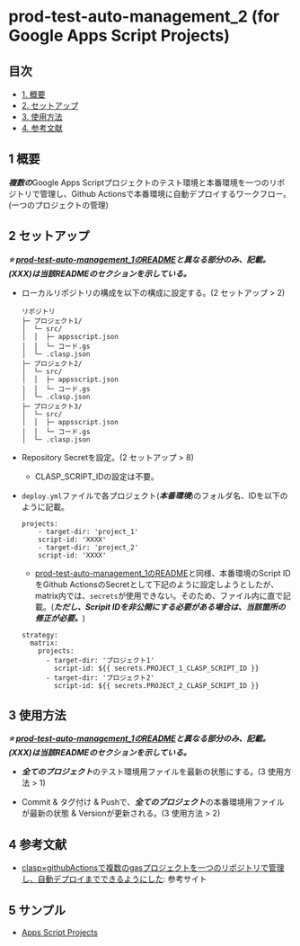 # prod-test-auto-management_2 (for Google Apps Script Projects)

## 目次

- [1. 概要](#1-概要)
- [2. セットアップ](#2-セットアップ)
- [3. 使用方法](#3-使用方法)
- [4. 参考文献](#4-参考文献)


## 1 概要

***複数の***Google Apps Scriptプロジェクトのテスト環境と本番環境を一つのリポジトリで管理し、Github Actionsで本番環境に自動デプロイするワークフロー。(一つのプロジェクトの管理)


## 2 セットアップ

***⭐️ [prod-test-auto-management_1のREADME](https://github.com/tsato21/prod-test-auto-management_1)と異なる部分のみ、記載。(XXX)は当該READMEのセクションを示している。***


- ローカルリポジトリの構成を以下の構成に設定する。(2 セットアップ > 2)
    ```
    リポジトリ
    ├─ プロジェクト1/
    │  └─ src/
    │  │  ├─ appsscript.json
    │  │  └─ コード.gs
    │  └─ .clasp.json
    ├─ プロジェクト2/
    │  └─ src/
    │  │  ├─ appsscript.json
    │  │  └─ コード.gs
    │  └─ .clasp.json
    ├─ プロジェクト3/
    │  └─ src/
    │  │  ├─ appsscript.json
    │  │  └─ コード.gs
    │  └─ .clasp.json
    ```

- Repository Secretを設定。(2 セットアップ > 8)
  - CLASP_SCRIPT_IDの設定は不要。

- `deploy.yml`ファイルで各プロジェクト(***本番環境***)のフォルダ名、IDを以下のように記載。
    ```
    projects:
        - target-dir: 'project_1'
        script-id: 'XXXX'
        - target-dir: 'project_2'
        script-id: 'XXXX'
    ```
    - [prod-test-auto-management_1のREADME](https://github.com/tsato21/prod-test-auto-management_1)と同様、本番環境のScript IDをGithub ActionsのSecretとして下記のように設定しようとしたが、matrix内では、`secrets`が使用できない。そのため、ファイル内に直で記載。(***ただし、Scripit IDを非公開にする必要がある場合は、当該箇所の修正が必要。***)
    ```
    strategy:
      matrix:
        projects:
          - target-dir: 'プロジェクト1'
            script-id: ${{ secrets.PROJECT_1_CLASP_SCRIPT_ID }}
          - target-dir: 'プロジェクト2'
            script-id: ${{ secrets.PROJECT_2_CLASP_SCRIPT_ID }}
    ```


## 3 使用方法

***⭐️ [prod-test-auto-management_1のREADME](https://github.com/tsato21/prod-test-auto-management_1)と異なる部分のみ、記載。(XXX)は当該READMEのセクションを示している。***

- ***全てのプロジェクト***のテスト環境用ファイルを最新の状態にする。(3 使用方法 > 1)

- Commit & タグ付け & Pushで、***全てのプロジェクト***の本番環境用ファイルが最新の状態 & Versionが更新される。(3 使用方法 > 2)


## 4 参考文献
- [clasp×githubActionsで複数のgasプロジェクトを一つのリポジトリで管理し、自動デプロイまでできるようにした](https://zenn.dev/furnqse/articles/a138962560db56): 参考サイト


## 5 サンプル
- [Apps Script Projects](https://drive.google.com/drive/folders/1OZ6V9nOgBF1jFDjFRo8_jH-HQ0wKKvon)